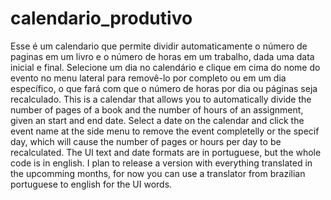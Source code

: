 # calendario_produtivo
Esse é um calendario que permite dividir automaticamente o número de paginas em um livro e o número de horas em um trabalho, dada uma data inicial e final. Selecione um dia no calendário e clique em cima do nome do evento no menu lateral para removê-lo por completo ou em um dia específico, o que fará com que o número de horas por dia ou páginas seja recalculado.
This is a calendar that allows you to automatically divide the number of pages of a book and the number of hours of an assignment, given an start and end date. Select a date on the calendar and click the event name at the side menu to remove the event completelly or the specif day, which will cause the number of pages or hours per day to be recalculated. The UI text and date formats are in portuguese, but the whole code is in english.
I plan to release a version with everything translated in the upcomming months, for now you can use a translator from brazilian portuguese to english for the UI words.
